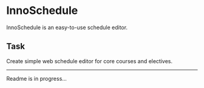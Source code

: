 # InnoSchedule
InnoSchedule is an easy-to-use schedule editor.

## Task
Create simple web schedule editor for core courses and electives.

---
Readme is in progress...
